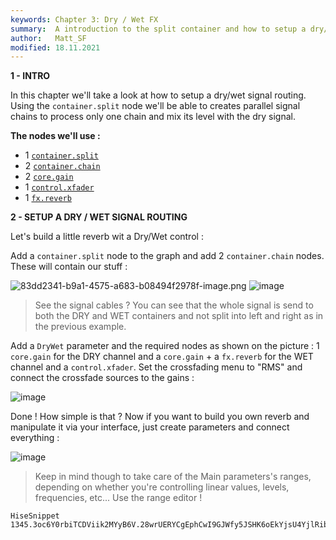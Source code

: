 ```yaml
---
keywords: Chapter 3: Dry / Wet FX
summary:  A introduction to the split container and how to setup a dry/wet signal routing
author:   Matt_SF
modified: 18.11.2021
---
```


**1 - INTRO**

In this chapter we'll take a look at how to setup a dry/wet signal routing. Using the `container.split` node we'll be able to creates parallel signal chains to process only one chain and mix its level with the dry signal.

**The nodes we'll use :** 

 - 1 [`container.split`](/scriptnode/list/container/split)
 - 2 [`container.chain`](/scriptnode/list/container/chain)
 - 2 [`core.gain`](/scriptnode/list/core/gain)
 - 1 [`control.xfader`](/scriptnode/list/control/xfader)
 - 1 [`fx.reverb`](/scriptnode/list/fx/reverb)

**2 - SETUP A DRY / WET SIGNAL ROUTING**

Let's build a little reverb wit a Dry/Wet control : 

Add a `container.split` node to the graph and add 2 `container.chain` nodes. These will contain our stuff : 

![83dd2341-b9a1-4575-a683-b08494f2978f-image.png](https://i.imgur.com/JEGr9Dt.png) 
![image](https://user-images.githubusercontent.com/84969276/142740122-e504275e-d6b1-4cb3-a1b3-3c386c0cce81.png)

> See the signal cables ? You can see that the whole signal is send to both the DRY and WET containers and not split into left and right as in the previous example.

Add a `DryWet` parameter and the required nodes as shown on the picture : 1 `core.gain` for the DRY channel and a `core.gain` + a `fx.reverb` for the WET channel and a `control.xfader`. Set the crossfading menu to "RMS" and connect the crossfade sources to the gains :

![image](https://user-images.githubusercontent.com/84969276/142739740-d7e023f7-143a-40ef-a8ca-d05d0900a702.png)

Done ! How simple is that ? Now if you want to build you own reverb and manipulate it via your interface, just create parameters and connect everything : 

![image](https://user-images.githubusercontent.com/84969276/142739770-2398ca4a-93fb-437f-915d-8b2d2f0b041b.png)

> Keep in mind though to take care of the Main parameters's ranges, depending on whether you're controlling linear values, levels, frequencies, etc...
> Use the range editor !

```snippet
HiseSnippet 1345.3oc6Y0rbiTCDViik2MYyB6V.28wrUERYCgEphCwI9GJWfy5JSHK6oEkYjsU4YjlRibh8Rwctw48FOBbka4cfW.dD12.n0Lxdlw+j3XRxlp.eHkUqtG8ou9qaIOosT3PCCERj05GOJfhr1DaOhq5UsGgwQMqgr9.bKRnhJKFa5fQAjvPpKxxZsuQavZ87nnOuauCHdDtCMwDBchf4P+NlOSkXsckuk440f3ROl4mx6cqzzQvqJ7DC.7rFtDJf3zmzkdHQ6VNLxpPcWlRHsUDEMDYk+.g6H6dhy4w9eBKjcpGUOnLxFdPwlaH7b0HVaEUsGyys838cHBdJsSXg0hYgOF2h4xlXOgMdRzDEShHMeXkKK7VKC7JuH3MGHYkBR4igzSw1NRVfJYFMddDtIGRNcH.smFJw9hrt.WU.NvU63S5SaHgASBXqmWpz1Eg+7ruty.tihI3EE7CEJ5K3a8rM9oMVeiedihSOUmNycN8xHEddT4bmVmokWVfawG3eJUtcwyHdCnSbD19Y4zBKGm5DuqS4nf2jyTuHfZFe4hBjg1fu88MqQTDcRwXC7KfJULMbrpQOCT3won0w0ng8Uh.PiOS9CTNB2AdDUV4jtFxLAvGYxg5DEOjoFktFaZMV9EyGkV5RfkEtOE2lob5Me7laN3EXsaa7ZpXeLtdmNTGUBXyia7CWZ4Y9kSJk.kksTcCSoJr9ZfrA9H5YT4oMFN2RzeAmTNDHoADI8XQaOxnsBI9Adzi.ztcwS8DN8sYugNaMTPL.NP6wVN8HbN0KbUJ0JbC09BcjXfhw61hnjrgHK7gC7sgl5NzpFzA1rxoqxhGWROVqVrob2nA+M7wLYY8XKyjkGOYpBzCopyEx9QICy2gTQLyKiX9NCQ664INupvOfYTtPFHxVag2nfdBNyQaJ1iw3beew.XILf0J2gBWX6WnAwAnoQsIpd5ZBcuFPzQk63LQ7kZk0AM9Ps3cIrH9ZnqORKih.351DIbZGzgV2bIm0ZoZ1Dq0zifJrb5UYSbyvSzy5P7Pmnyl5fhVwvD7h0t9P7vNvItRTFv+jHvCZhcLyt7fM5XyDnkaJn8g5jdpMiAcwLIZJmKna1Pm3C9nV1HTRWliIxtTkVXYett+yjwV4RavzhlSiz6gYGhrdfdu0zU2ltKjlpczqPSvm1bgndwnVLtAGiah8pKZQFNkM.JJZftdzX62d6a+i8r6SOOleMVun6u+IUpODJqCCi.APhnUGyur9wumvbpLoVFNdDfvYWaH0MyZ+t8lZsiwyzqcjmZEwCvwOfYdz6OPI7g9StST5FA9iwgAdLkMqKGJFVXIZjSWGYdlJv4VZgwZszUzTXUWwqaMuUJfkHzy.tGAfSR2o60DV4xPDYDDqc4Bh+shw3VDQJ8qPOjBGEVJgYkesxRgie7ip8m6EegaaegP0CNdaZvrakqX8uI3gMgKSDRUKn5HSZAkQip6cbOQil8bo3CJmVh1Y3NlItSjn2D8rfq+CWXaNBi+ZuEpRu0Ze9RlKPju2ARAbjuWANlom0Lh0+um0+Q5YsvAv8MSAz3VG0jidIbGpado6Lgtb2RaxkrybIsw2k4lGlK7VZFFpPTGo6S7iomdF9Iou4cOCMtQ48bJ51ClWsDxt4an224GywL29zyABQeeRzKaX0dwf2EuZDehiT7ZyurWSkOLxBblGO5MouNtkdbwxnyF+KtKsSIjOyk8ZGG8aN6SKiPyOlOaEh4yWgX1cEh4KVgXd9JDyWtBw7UWZL5+oBlaEnkZfg10iDWVV04jS8huNC5e.AN0gxA
```
